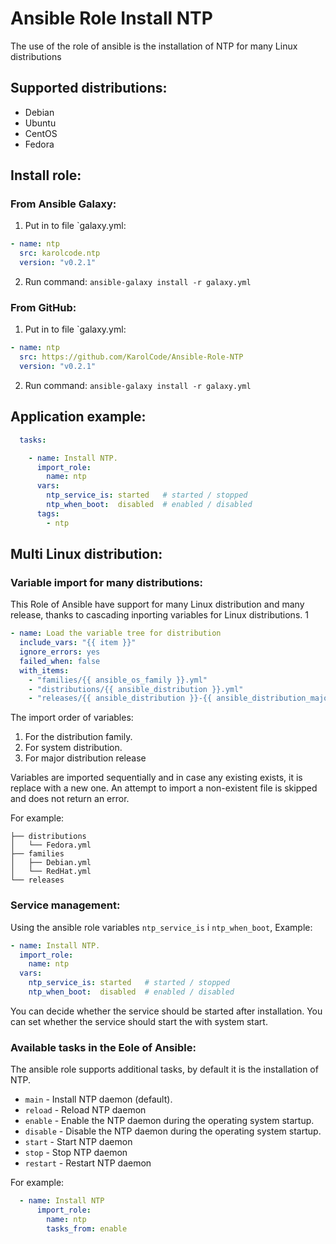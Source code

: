 # Ansible Role Install NTP

The use of the role of ansible is the installation of NTP for many Linux distributions

## Supported distributions:

  * Debian
  * Ubuntu
  * CentOS
  * Fedora

## Install role:

### From Ansible Galaxy:

1. Put in to file `galaxy.yml:

```yaml
- name: ntp
  src: karolcode.ntp
  version: "v0.2.1"
```

2. Run command: `ansible-galaxy install -r galaxy.yml`


### From GitHub:

1. Put in to file `galaxy.yml:


```yaml
- name: ntp
  src: https://github.com/KarolCode/Ansible-Role-NTP
  version: "v0.2.1"
```

2. Run command: `ansible-galaxy install -r galaxy.yml`

## Application example:

```yaml
  tasks:

    - name: Install NTP.
      import_role:
        name: ntp
      vars:
        ntp_service_is: started   # started / stopped
        ntp_when_boot:  disabled  # enabled / disabled
      tags:
        - ntp
```

## Multi Linux distribution:

### Variable import for many distributions:

This Role of Ansible have support for many Linux distribution and many release,
thanks to cascading inporting variables for Linux distributions.
1
```yaml
- name: Load the variable tree for distribution
  include_vars: "{{ item }}"
  ignore_errors: yes
  failed_when: false
  with_items:
    - "families/{{ ansible_os_family }}.yml"
    - "distributions/{{ ansible_distribution }}.yml"
    - "releases/{{ ansible_distribution }}-{{ ansible_distribution_major_version}}.yml"
```
The import order of variables:
  1. For the distribution family.
  2. For system distribution.
  3. For major distribution release

Variables are imported sequentially and in case any existing exists, it is replace with a new one.
An attempt to import a non-existent file is skipped and does not return an error.

For example:

```text
├── distributions
│   └── Fedora.yml
├── families
│   ├── Debian.yml
│   └── RedHat.yml
└── releases

```

### Service management:

Using the ansible role variables `ntp_service_is` i `ntp_when_boot`, Example:

```yaml
- name: Install NTP.
  import_role:
    name: ntp
  vars:
    ntp_service_is: started   # started / stopped
    ntp_when_boot:  disabled  # enabled / disabled
```

You can decide whether the service should be started after installation.
You can set whether the service should start the with system start.

### Available tasks in the Eole of Ansible:

The ansible role supports additional tasks, by default it is the installation of NTP.

  * `main` - Install NTP daemon (default).
  * `reload` - Reload NTP daemon
  * `enable` - Enable the NTP daemon during the operating system startup.
  * `disable` - Disable the NTP daemon during the operating system startup.
  * `start` - Start NTP daemon
  * `stop` - Stop NTP daemon
  * `restart` - Restart NTP daemon

For example:

```yaml
  - name: Install NTP
      import_role:
        name: ntp
        tasks_from: enable
```
